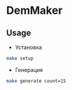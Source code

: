 # DemMaker

## Usage

- Установка
```bash
make setup 
```

- Генерация
```bash
make generate count=15 
```